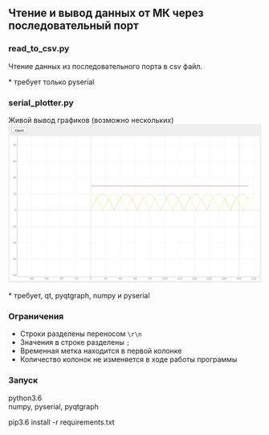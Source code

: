 ## Чтение и вывод данных от МК через последовательный порт

### read_to_csv.py
Чтение данных из последовательного порта в csv файл.

\* требует только pyserial

### serial_plotter.py
Живой вывод графиков (возможно нескольких)
![example](./example.png)

\* требует, qt, pyqtgraph, numpy и pyserial

### Ограничения  

- Строки разделены переносом `\r\n`
- Значения в строке разделены `;`
- Временная метка находится в первой колонке
- Количество колонок не изменяется в ходе работы программы

### Запуск

python3.6  
numpy, pyserial, pyqtgraph

pip3.6 install -r requirements.txt
